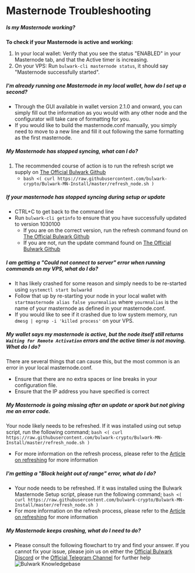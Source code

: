 # Masternode Troubleshooting

##### Is my Masternode working?

 **To check if your Masternode is active and working:**

1. In your local wallet: Verify that you see the status "ENABLED" in your Masternode tab, and that the Active timer is increasing.
2. On your VPS: Run `bulwark-cli masternode status`, it should say "Masternode successfully started".

##### I'm already running one Masternode in my local wallet, how do I set up a second?

* Through the GUI available in wallet version 2.1.0 and onward, you can simply fill out the information as you would with any other node and the configurator will take care of formatting for you.  
* If you would like to build the masternode.conf manually, you simply need to move to a new line and fill it out following the same formatting as the first masternode.

##### My Masternode has stopped syncing, what can I do?

1. The recommended course of action is to run the refresh script we supply on [The Official Bulwark Github](https://github.com/bulwark-crypto/Bulwark-MN-Install#refreshing-node) 
    * `bash <( curl https://raw.githubusercontent.com/bulwark-crypto/Bulwark-MN-Install/master/refresh_node.sh )`

##### If your masternode has stopped syncing during setup or update
* CTRL+C to get back to the command line
* Run `bulwark-cli getinfo` to ensure that you have successfully updated to version 1030100
    * If you are on the correct version, run the refresh command found on [The Official Bulwark Github](https://github.com/bulwark-crypto/Bulwark-MN-Install)
    * If you are not, run the update command found on  [The Official Bulwark Github](https://github.com/bulwark-crypto/Bulwark-MN-Install)

##### I am getting a "Could not connect to server" error when running commands on my VPS, what do I do?
* It has likely crashed for some reason and simply needs to be re-started using `systemctl start bulwarkd`
* Follow that up by re-starting your node in your local wallet with `startmasternode alias false yourmnalias` where `yourmnalias` is the name of your masternode as defined in your masternode.conf.
* If you would like to see if it crashed due to low system memory, run `dmesg | egrep -i 'killed process'` on your VPS.

##### My wallet says my masternode is active, but the node itself still returns `Waiting for Remote Activation` errors and the active timer is not moving. What do I do?
There are several things that can cause this, but the most common is an error in your local masternode.conf.
* Ensure that there are no extra spaces or line breaks in your configuration file.
* Ensure that the IP address you have specified is correct

##### My Masternode is going missing after an update or spork but not giving me an error code.
Your node likely needs to be refreshed. If it was installed using out setup script, run the following command;
`bash <( curl https://raw.githubusercontent.com/bulwark-crypto/Bulwark-MN-Install/master/refresh_node.sh )`
* For more information on the refresh process, please refer to the [Article on refreshing](https://kb.bulwarkcrypto.com/Guides/Refresh-Guide/) for more information

##### I'm getting a "Block height out of range" error, what do I do?
* Your node needs to be refreshed. If it was installed using the Bulwark Masternode Setup script, please run the following command;
`bash <( curl https://raw.githubusercontent.com/bulwark-crypto/Bulwark-MN-Install/master/refresh_node.sh )`
* For more information on the refresh process, please refer to the [Article on refreshing](https://kb.bulwarkcrypto.com/Guides/Refresh-Guide/) for more information

##### My Masternode keeps crashing, what do I need to do?
* Please consult the following flowchart to try and find your answer. If you cannot fix your issue, please join us on either the [Official Bulwark Discord](https://discord.me/bulwarkcrypto) or the [Official Telegram Channel](https://t.me/bulwarkcrypto) for further help  
![Bulwark Knowledgebase](https://kb.bulwarkcrypto.com/assets/images/nodecrash.png "nodecrash.png")